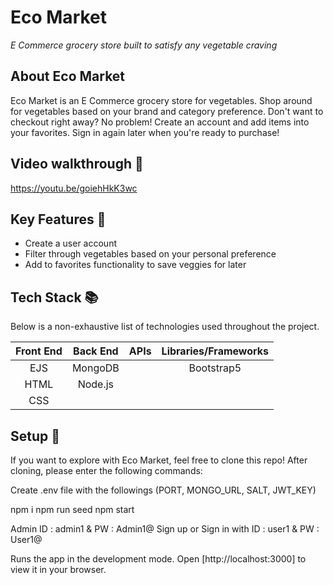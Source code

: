 # Eco Market

<em>E Commerce grocery store built to satisfy any vegetable craving</em>

## About Eco Market

Eco Market is an E Commerce grocery store for vegetables. Shop around for vegetables based on your brand and category preference. Don't want to checkout right away? No problem! Create an account and add items into your favorites. Sign in again later when you're ready to purchase!

## Video walkthrough :movie_camera:
 https://youtu.be/goiehHkK3wc

## Key Features :key:

- Create a user account
- Filter through vegetables based on your personal preference
- Add to favorites functionality to save veggies for later

## Tech Stack :books:

Below is a non-exhaustive list of technologies used throughout the project.

| Front End | Back End | APIs | Libraries/Frameworks |
| :-------: | :------: | :--: | :------------------: |
|    EJS    | MongoDB  |      |      Bootstrap5      |
|   HTML    | Node.js  |      |
|    CSS    |          |      |

## Setup :rocket:

If you want to explore with Eco Market, feel free to clone this repo! After cloning, please enter the following commands:

Create .env file with the followings (PORT, MONGO_URL, SALT, JWT_KEY)

npm i
npm run seed
npm start

Admin ID : admin1 & PW : Admin1@
Sign up or Sign in with ID : user1 & PW : User1@

Runs the app in the development mode.
Open [http://localhost:3000] to view it in your browser.
